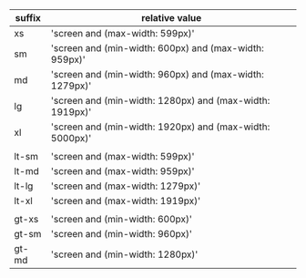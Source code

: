 | suffix | relative value                                           |
|--------|----------------------------------------------------------|
| xs     | 'screen and (max-width: 599px)'                          |
| sm     | 'screen and (min-width: 600px) and (max-width: 959px)'   |
| md     | 'screen and (min-width: 960px) and (max-width: 1279px)'  |
| lg     | 'screen and (min-width: 1280px) and (max-width: 1919px)' |
| xl     | 'screen and (min-width: 1920px) and (max-width: 5000px)' |
|        |                                                          |
| lt-sm  | 'screen and (max-width: 599px)'                          |
| lt-md  | 'screen and (max-width: 959px)'                          |
| lt-lg  | 'screen and (max-width: 1279px)'                         |
| lt-xl  | 'screen and (max-width: 1919px)'                         |
|        |                                                          |
| gt-xs  | 'screen and (min-width: 600px)'                          |
| gt-sm  | 'screen and (min-width: 960px)'                          |
| gt-md  | 'screen and (min-width: 1280px)'                         |